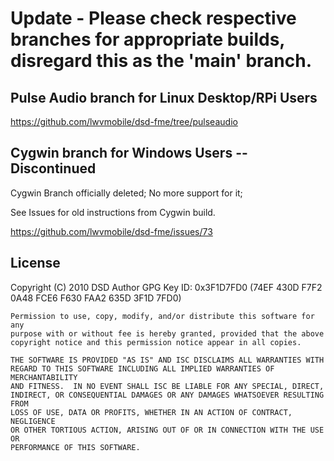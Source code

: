 # Update - Please check respective branches for appropriate builds, disregard this as the 'main' branch.

## Pulse Audio branch for Linux Desktop/RPi Users

https://github.com/lwvmobile/dsd-fme/tree/pulseaudio

## Cygwin branch for Windows Users -- Discontinued

Cygwin Branch officially deleted; No more support for it;

See Issues for old instructions from Cygwin build.

https://github.com/lwvmobile/dsd-fme/issues/73

## License
Copyright (C) 2010 DSD Author
GPG Key ID: 0x3F1D7FD0 (74EF 430D F7F2 0A48 FCE6  F630 FAA2 635D 3F1D 7FD0)

    Permission to use, copy, modify, and/or distribute this software for any
    purpose with or without fee is hereby granted, provided that the above
    copyright notice and this permission notice appear in all copies.

    THE SOFTWARE IS PROVIDED "AS IS" AND ISC DISCLAIMS ALL WARRANTIES WITH
    REGARD TO THIS SOFTWARE INCLUDING ALL IMPLIED WARRANTIES OF MERCHANTABILITY
    AND FITNESS.  IN NO EVENT SHALL ISC BE LIABLE FOR ANY SPECIAL, DIRECT,
    INDIRECT, OR CONSEQUENTIAL DAMAGES OR ANY DAMAGES WHATSOEVER RESULTING FROM
    LOSS OF USE, DATA OR PROFITS, WHETHER IN AN ACTION OF CONTRACT, NEGLIGENCE
    OR OTHER TORTIOUS ACTION, ARISING OUT OF OR IN CONNECTION WITH THE USE OR
    PERFORMANCE OF THIS SOFTWARE.
